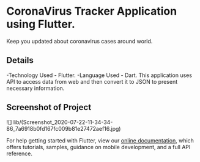 # CoronaVirus Tracker Application using Flutter.

Keep you updated about coronavirus cases around world.

## Details
-Technology Used - Flutter.
-Language Used - Dart.
This application uses API to access data from web and then convert it to JSON to present necessary information.

## Screenshot of Project

![] lib/(Screenshot_2020-07-22-11-34-34-86_7a6918b0fd167fc009b81e27472aef16.jpg)

For help getting started with Flutter, view our
[online documentation](https://flutter.dev/docs), which offers tutorials,
samples, guidance on mobile development, and a full API reference.
